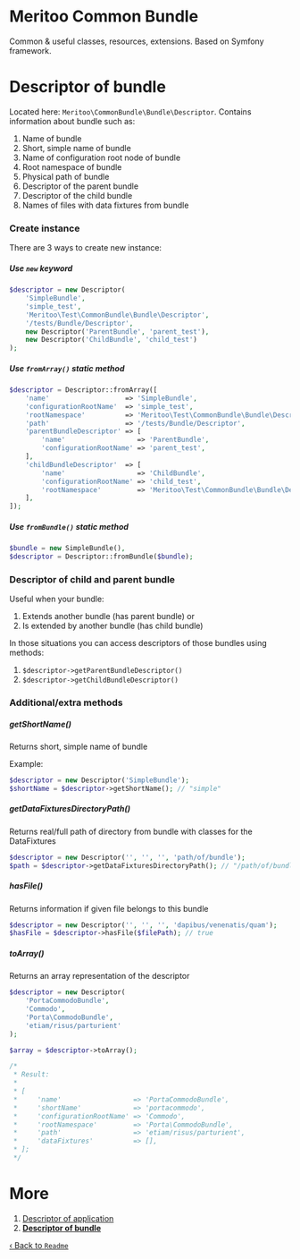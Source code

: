 # Meritoo Common Bundle

Common & useful classes, resources, extensions. Based on Symfony framework.

# Descriptor of bundle

Located here: `Meritoo\CommonBundle\Bundle\Descriptor`. Contains information about bundle such as:

1. Name of bundle
2. Short, simple name of bundle
3. Name of configuration root node of bundle
4. Root namespace of bundle
5. Physical path of bundle
6. Descriptor of the parent bundle
7. Descriptor of the child bundle
8. Names of files with data fixtures from bundle

### Create instance

There are 3 ways to create new instance:

##### Use `new` keyword

```php
$descriptor = new Descriptor(
    'SimpleBundle',
    'simple_test',
    'Meritoo\Test\CommonBundle\Bundle\Descriptor',
    '/tests/Bundle/Descriptor',
    new Descriptor('ParentBundle', 'parent_test'),
    new Descriptor('ChildBundle', 'child_test')
);
```

##### Use `fromArray()` static method

```php
$descriptor = Descriptor::fromArray([
    'name'                   => 'SimpleBundle',
    'configurationRootName'  => 'simple_test',
    'rootNamespace'          => 'Meritoo\Test\CommonBundle\Bundle\Descriptor',
    'path'                   => '/tests/Bundle/Descriptor',
    'parentBundleDescriptor' => [
        'name'                  => 'ParentBundle',
        'configurationRootName' => 'parent_test',
    ],
    'childBundleDescriptor'  => [
        'name'                  => 'ChildBundle',
        'configurationRootName' => 'child_test',
        'rootNamespace'         => 'Meritoo\Test\CommonBundle\Bundle\Descriptor\Child',
    ],
]);
```

##### Use `fromBundle()` static method

```php
$bundle = new SimpleBundle(),
$descriptor = Descriptor::fromBundle($bundle);
```

### Descriptor of child and parent bundle

Useful when your bundle:
1. Extends another bundle (has parent bundle)
or
2. Is extended by another bundle (has child bundle)

In those situations you can access descriptors of those bundles using methods:

1. `$descriptor->getParentBundleDescriptor()`
2. `$descriptor->getChildBundleDescriptor()`

### Additional/extra methods

##### getShortName()

Returns short, simple name of bundle

Example:

```php
$descriptor = new Descriptor('SimpleBundle');
$shortName = $descriptor->getShortName(); // "simple"
```

##### getDataFixturesDirectoryPath()

Returns real/full path of directory from bundle with classes for the DataFixtures

```php
$descriptor = new Descriptor('', '', '', 'path/of/bundle');
$path = $descriptor->getDataFixturesDirectoryPath(); // "/path/of/bundle/DataFixtures/ORM"
```

##### hasFile()

Returns information if given file belongs to this bundle

```php
$descriptor = new Descriptor('', '', '', 'dapibus/venenatis/quam');
$hasFile = $descriptor->hasFile($filePath); // true
```

##### toArray()

Returns an array representation of the descriptor

```php
$descriptor = new Descriptor(
    'PortaCommodoBundle',
    'Commodo',
    'Porta\CommodoBundle',
    'etiam/risus/parturient'
);

$array = $descriptor->toArray();

/*
 * Result:
 *
 * [
 *     'name'                  => 'PortaCommodoBundle',
 *     'shortName'             => 'portacommodo',
 *     'configurationRootName' => 'Commodo',
 *     'rootNamespace'         => 'Porta\CommodoBundle',
 *     'path'                  => 'etiam/risus/parturient',
 *     'dataFixtures'          => [],
 * ];
 */
```

# More

1. [Descriptor of application](docs/Descriptor-of-application.md)
2. [**Descriptor of bundle**](docs/Descriptor-of-bundle.md)

[&lsaquo; Back to `Readme`](../README.md)
